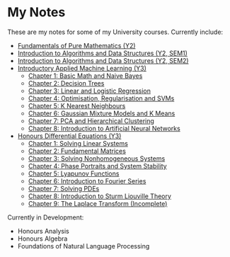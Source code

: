 <h1> My Notes</h1>

These are my notes for some of my University courses. Currently include:

- [Fundamentals of Pure Mathematics (Y2)](https://alv31415.github.io/notes/FPM/FPM.pdf)
- [Introduction to Algorithms and Data Structures (Y2, SEM1)](https://alv31415.github.io/notes/IADS/IADS-Sem1.pdf)
- [Introduction to Algorithms and Data Structures (Y2, SEM2)](https://alv31415.github.io/notes/IADS/IADS-Sem2.pdf)
- [Introductory Applied Machine Learning (Y3)](https://github.com/alv31415/notes/tree/master/IAML)
    - [Chapter 1: Basic Math and Naive Bayes](https://alv31415.github.io/notes/IAML/W1-2-MathNB.pdf)
    - [Chapter 2: Decision Trees](https://alv31415.github.io/notes/IAML/W3-DecisionTrees.pdf)
    - [Chapter 3: Linear and Logistic Regression](https://alv31415.github.io/notes/IAML/W4-Regression.pdf)
    - [Chapter 4: Optimisation, Regularisation and SVMs](https://alv31415.github.io/notes/IAML/W5-SVMs.pdf)
    - [Chapter 5: K Nearest Neighbours](https://alv31415.github.io/notes/IAML/W6-kNNs.pdf)
    - [Chapter 6: Gaussian Mixture Models and K Means](https://alv31415.github.io/notes/IAML/W7-GMMs-KMeans.pdf)
    - [Chapter 7: PCA and Hierarchical Clustering](https://alv31415.github.io/notes/IAML/W8-PCA-HierClust.pdf)
    - [Chapter 8: Introduction to Artificial Neural Networks](https://alv31415.github.io/notes/IAML/W9-ANNs.pdf)
- [Honours Differential Equations (Y3)](https://github.com/alv31415/notes/tree/master/HDEQ)
    - [Chapter 1: Solving Linear Systems](https://alv31415.github.io/notes/HDEQ/W1-SolvingSystems.pdf)
    - [Chapter 2: Fundamental Matrices](https://alv31415.github.io/notes/HDEQ/W2-FundamentalMatrices.pdf)
    - [Chapter 3: Solving Nonhomogeneous Systems](https://alv31415.github.io/notes/HDEQ/W3-NonHomogeneous.pdf)
    - [Chapter 4: Phase Portraits and System Stability](https://alv31415.github.io/notes/HDEQ/W4-PhaseStability.pdf)
    - [Chapter 5: Lyapunov Functions](https://alv31415.github.io/notes/HDEQ/W5-Lyapunov.pdf)
    - [Chapter 6: Introduction to Fourier Series](https://alv31415.github.io/notes/HDEQ/W6-Fourier.pdf)
    - [Chapter 7: Solving PDEs](https://alv31415.github.io/notes/HDEQ/W7-PDEs.pdf)
    - [Chapter 8: Introduction to Sturm Liouville Theory](https://alv31415.github.io/notes/HDEQ/W8-SLT.pdf)
    - [Chapter 9: The Laplace Transform (Incomplete)](https://alv31415.github.io/notes/HDEQ/W9-Laplace.pdf)

Currently in Development:

- Honours Analysis
- Honours Algebra
- Foundations of Natural Language Processing
